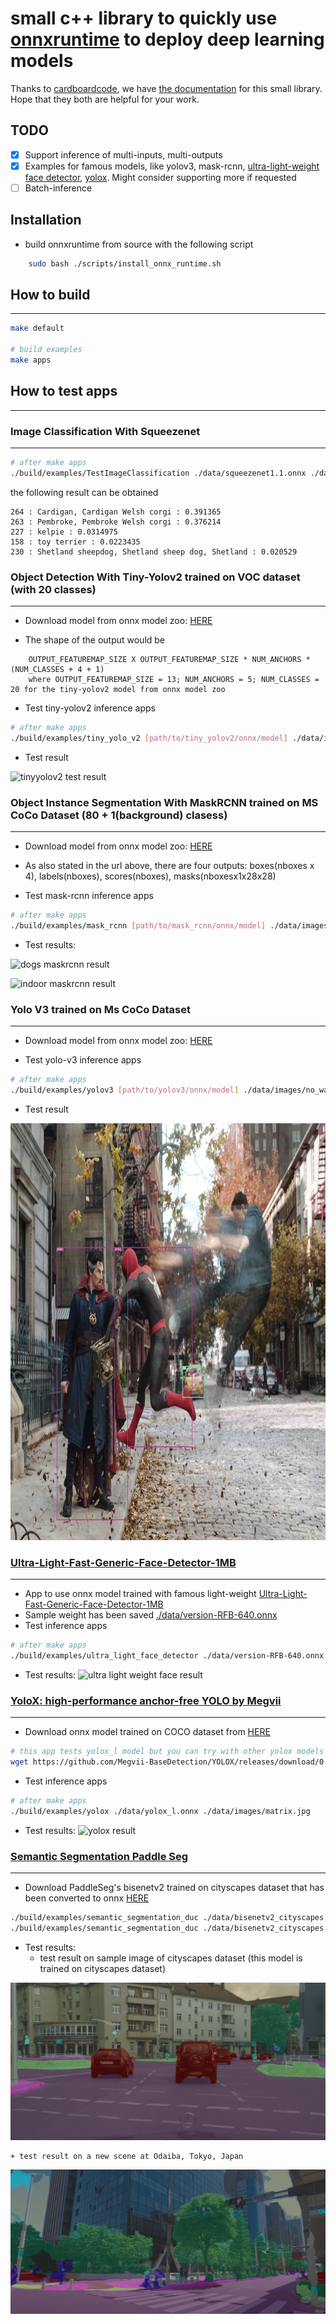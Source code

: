 # small c++ library to quickly use [onnxruntime](https://github.com/microsoft/onnxruntime) to deploy deep learning models #

Thanks to [cardboardcode](https://github.com/cardboardcode), we have [the documentation](https://onnx-runtime-cpp.readthedocs.io/en/latest/index.html) for this small library.
Hope that they both are helpful for your work.

## TODO

- [x] Support inference of multi-inputs, multi-outputs
- [x] Examples for famous models, like yolov3, mask-rcnn, [ultra-light-weight face detector](https://github.com/Linzaer/Ultra-Light-Fast-Generic-Face-Detector-1MB), [yolox](https://github.com/Megvii-BaseDetection/YOLOX). Might consider supporting more if requested
- [ ] Batch-inference

## Installation ##
- build onnxruntime from source with the following script
```bash
    sudo bash ./scripts/install_onnx_runtime.sh
```

## How to build ##
***

```bash
make default

# build examples
make apps
```

## How to test apps ##
***

### Image Classification With Squeezenet ###
***

```bash
# after make apps
./build/examples/TestImageClassification ./data/squeezenet1.1.onnx ./data/images/dog.jpg
```
the following result can be obtained
```
264 : Cardigan, Cardigan Welsh corgi : 0.391365
263 : Pembroke, Pembroke Welsh corgi : 0.376214
227 : kelpie : 0.0314975
158 : toy terrier : 0.0223435
230 : Shetland sheepdog, Shetland sheep dog, Shetland : 0.020529
```

### Object Detection With Tiny-Yolov2 trained on VOC dataset (with 20 classes) ###
***
- Download model from onnx model zoo: [HERE](https://github.com/onnx/models/tree/master/vision/object_detection_segmentation/yolov2)

- The shape of the output would be
```text
    OUTPUT_FEATUREMAP_SIZE X OUTPUT_FEATUREMAP_SIZE * NUM_ANCHORS * (NUM_CLASSES + 4 + 1)
    where OUTPUT_FEATUREMAP_SIZE = 13; NUM_ANCHORS = 5; NUM_CLASSES = 20 for the tiny-yolov2 model from onnx model zoo
```
- Test tiny-yolov2 inference apps
```bash
# after make apps
./build/examples/tiny_yolo_v2 [path/to/tiny_yolov2/onnx/model] ./data/images/dog.jpg
```
- Test result

![tinyyolov2 test result](./data/images/result.jpg)

### Object Instance Segmentation With MaskRCNN trained on MS CoCo Dataset (80 + 1(background) clasess) ###
***
- Download model from onnx model zoo: [HERE](https://github.com/onnx/models/tree/master/vision/object_detection_segmentation/mask-rcnn)

- As also stated in the url above, there are four outputs: boxes(nboxes x 4), labels(nboxes), scores(nboxes), masks(nboxesx1x28x28)
- Test mask-rcnn inference apps
```bash
# after make apps
./build/examples/mask_rcnn [path/to/mask_rcnn/onnx/model] ./data/images/dogs.jpg
```

- Test results:

![dogs maskrcnn result](./data/images/dogs_maskrcnn_result.jpg)

![indoor maskrcnn result](./data/images/indoor_maskrcnn_result.jpg)

### Yolo V3 trained on Ms CoCo Dataset ###
***

- Download model from onnx model zoo: [HERE](https://github.com/onnx/models/tree/master/vision/object_detection_segmentation/yolov3)

- Test yolo-v3 inference apps
```bash
# after make apps
./build/examples/yolov3 [path/to/yolov3/onnx/model] ./data/images/no_way_home.jpg
```

- Test result

<p align="center">
  <img width="1000" height="667" src="./data/images/no_way_home_result.jpg">
</p>


### [Ultra-Light-Fast-Generic-Face-Detector-1MB](https://github.com/Linzaer/Ultra-Light-Fast-Generic-Face-Detector-1MB) ###
***

- App to use onnx model trained with famous light-weight [Ultra-Light-Fast-Generic-Face-Detector-1MB](https://github.com/Linzaer/Ultra-Light-Fast-Generic-Face-Detector-1MB)
- Sample weight has been saved [./data/version-RFB-640.onnx](./data/version-RFB-640.onnx)
- Test inference apps
```bash
# after make apps
./build/examples/ultra_light_face_detector ./data/version-RFB-640.onnx ./data/images/endgame.jpg
```

- Test results:
![ultra light weight face result](./data/images/endgame_result.jpg)

### [YoloX: high-performance anchor-free YOLO by Megvii](https://github.com/Megvii-BaseDetection/YOLOX)
***

- Download onnx model trained on COCO dataset from [HERE](https://github.com/Megvii-BaseDetection/YOLOX/tree/main/demo/ONNXRuntime)
```bash
# this app tests yolox_l model but you can try with other yolox models also.
wget https://github.com/Megvii-BaseDetection/YOLOX/releases/download/0.1.1rc0/yolox_l.onnx -O ./data/yolox_l.onnx
```

- Test inference apps
```bash
# after make apps
./build/examples/yolox ./data/yolox_l.onnx ./data/images/matrix.jpg
```
- Test results:
![yolox result](./data/images/matrix_result.jpg)

### [Semantic Segmentation Paddle Seg](https://github.com/PaddlePaddle/PaddleSeg)
***

- Download PaddleSeg's bisenetv2 trained on cityscapes dataset that has been converted to onnx [HERE](https://drive.google.com/file/d/1e-anuWG_ppDXmoy0sQ0sgrdutCTGlk95/view?usp=sharing)

```bash
./build/examples/semantic_segmentation_duc ./data/bisenetv2_cityscapes.onnx ./sample_city_scapes.png
./build/examples/semantic_segmentation_duc ./data/bisenetv2_cityscapes.onnx ./odaiba.jpg
```

- Test results:
    + test result on sample image of cityscapes dataset (this model is trained on cityscapes dataset)

![paddleseg city scapes](./data/images/sample_city_scapes_result.jpg)

    + test result on a new scene at Odaiba, Tokyo, Japan
![paddleseg odaiba](./data/images/odaiba_result.jpg)
